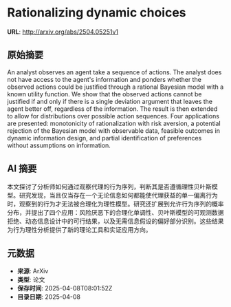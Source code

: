 # Rationalizing dynamic choices

**URL**: http://arxiv.org/abs/2504.05251v1

## 原始摘要

An analyst observes an agent take a sequence of actions. The analyst does not
have access to the agent's information and ponders whether the observed actions
could be justified through a rational Bayesian model with a known utility
function. We show that the observed actions cannot be justified if and only if
there is a single deviation argument that leaves the agent better off,
regardless of the information. The result is then extended to allow for
distributions over possible action sequences. Four applications are presented:
monotonicity of rationalization with risk aversion, a potential rejection of
the Bayesian model with observable data, feasible outcomes in dynamic
information design, and partial identification of preferences without
assumptions on information.


## AI 摘要

本文探讨了分析师如何通过观察代理的行为序列，判断其是否遵循理性贝叶斯模型。研究发现，当且仅当存在一个无论信息如何都能使代理获益的单一偏离行为时，观察到的行为才无法被合理化为理性模型。研究还扩展到允许行为序列的概率分布，并提出了四个应用：风险厌恶下的合理化单调性、贝叶斯模型的可观测数据拒绝、动态信息设计中的可行结果，以及无需信息假设的偏好部分识别。这些结果为行为理性分析提供了新的理论工具和实证应用方向。

## 元数据

- **来源**: ArXiv
- **类型**: 论文
- **保存时间**: 2025-04-08T08:01:52Z
- **目录日期**: 2025-04-08
